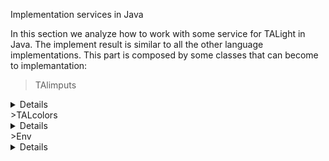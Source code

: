 Implementation services in Java

In this section we analyze how to work with some service for TALight in Java. 
The implement result is similar to all the other language implementations.
This part is composed by some classes that can become to implemantation:
>TAlimputs
<details>
</details>
>TALcolors
<details>
</details>
>Env
<details>
</details>